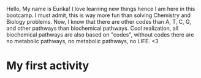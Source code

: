 Hello, My name is Eurika! I love learning new things hence I am here in this bootcamp. I must admit, this is way more fun than solving Chemistry and Biology problems. Now, I know that there are other codes than A, T, C, G, and other pathways than biochemical pathways. Cool realization, all biochemical pathways are also based on "codes", without codes there are no metabolic pathways, no metabolic pathways, no LIFE. <3  

# My first activity

